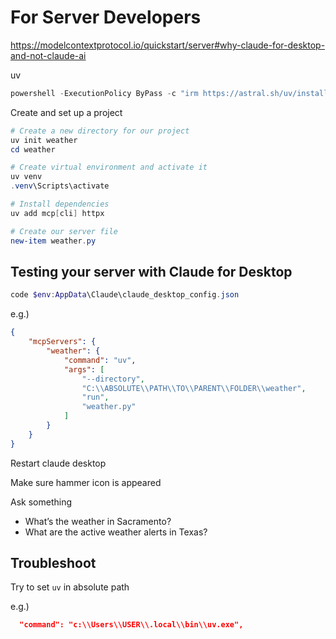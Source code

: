 # For Server Developers #

<https://modelcontextprotocol.io/quickstart/server#why-claude-for-desktop-and-not-claude-ai>

uv

``` powershell
powershell -ExecutionPolicy ByPass -c "irm https://astral.sh/uv/install.ps1 | iex"
```

Create and set up a project

``` powershell
# Create a new directory for our project
uv init weather
cd weather

# Create virtual environment and activate it
uv venv
.venv\Scripts\activate

# Install dependencies
uv add mcp[cli] httpx

# Create our server file
new-item weather.py
```

## Testing your server with Claude for Desktop ##

``` powershell
code $env:AppData\Claude\claude_desktop_config.json
```

e.g.)

``` json
{
    "mcpServers": {
        "weather": {
            "command": "uv",
            "args": [
                "--directory",
                "C:\\ABSOLUTE\\PATH\\TO\\PARENT\\FOLDER\\weather",
                "run",
                "weather.py"
            ]
        }
    }
}
```

Restart claude desktop

Make sure hammer icon is appeared

Ask something

- What’s the weather in Sacramento?
- What are the active weather alerts in Texas?


## Troubleshoot ##

Try to set `uv` in absolute path

e.g.)

``` json
  "command": "c:\\Users\\USER\\.local\\bin\\uv.exe",
```
